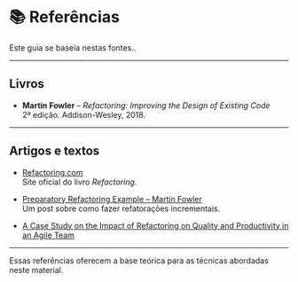 # 📚 Referências

Este guia se baseia nestas fontes..

---

## Livros

- **Martin Fowler** – _Refactoring: Improving the Design of Existing Code_  
  2ª edição. Addison-Wesley, 2018.

---

## Artigos e textos

- [Refactoring.com](https://refactoring.com/)  
  Site oficial do livro _Refactoring_.

- [Preparatory Refactoring Example – Martin Fowler](https://martinfowler.com/articles/preparatory-refactoring-example.html)  
  Um post sobre como fazer refatorações incrementais.

- [A Case Study on the Impact of Refactoring on Quality and Productivity in an Agile Team](https://link.springer.com/chapter/10.1007/978-3-540-85279-7_20#preview)

---

Essas referências oferecem a base teórica para as técnicas abordadas neste material.
